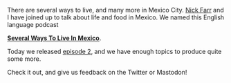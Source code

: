 <!--
.. title: Several Ways To Live In Mexico City
.. slug: several-ways-to-live-in-mexico-city
.. date: 2017-11-27 18:37:15 UTC-06:00
.. tags: podcast, mexico, nick farr, mexico city
.. category: 
.. link: 
.. description: 
.. type: text
-->

There are several ways to live, and many more in Mexico City. [Nick Farr](https://twitter.com/Nickf4rr) and I have joined up to talk about life and food in Mexico. We named this English language podcast

[**Several Ways To Live In Mexico**](https://severalwaystolive.com/).

Today we released [episode 2](https://severalwaystolive.com/sw002-fonda-fina/), and we have enough topics to produce quite some more.

Check it out, and give us feedback on the Twitter or Mastodon!